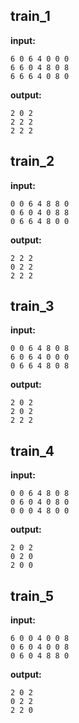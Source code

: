 
## train_1

**input:**
```
6 0 6 4 0 0 0
6 6 0 4 8 0 8
6 6 6 4 0 8 0
```


**output:**
```
2 0 2
2 2 2
2 2 2
```


## train_2

**input:**
```
0 0 6 4 8 8 0
0 6 0 4 0 8 8
0 6 6 4 8 0 0
```


**output:**
```
2 2 2
0 2 2
2 2 2
```


## train_3

**input:**
```
0 0 6 4 8 0 8
6 0 6 4 0 0 0
0 6 6 4 8 0 8
```


**output:**
```
2 0 2
2 0 2
2 2 2
```


## train_4

**input:**
```
0 0 6 4 8 0 8
0 6 0 4 0 8 0
0 0 0 4 8 0 0
```


**output:**
```
2 0 2
0 2 0
2 0 0
```


## train_5

**input:**
```
6 0 0 4 0 0 8
0 6 0 4 0 0 8
0 6 0 4 8 8 0
```


**output:**
```
2 0 2
0 2 2
2 2 0
```

